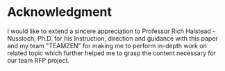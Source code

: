 # Acknowledgment

I would like to extend a sincere appreciation to Professor Rich Halstead - Nussloch, Ph.D. for his Instruction, direction and guidance with this paper and my team "TEAMZEN” for making me to perform in-depth work on related topic which further helped me to grasp the content necessary for our team RFP project.

